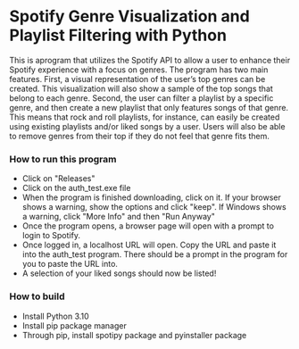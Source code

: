 # Spotify Genre Visualization and Playlist Filtering with Python
This is aprogram that utilizes the Spotify API to allow a user to enhance their Spotify experience with a focus on genres. The program has two main features. First, a visual representation of the user’s top genres can be created. This visualization will also show a sample of the top songs that belong to each genre. Second, the user can filter a playlist by a specific genre, and then create a new playlist that only features songs of that genre. This means that rock and roll playlists, for instance, can easily be created using existing playlists and/or liked songs by a user. Users will also be able to remove genres from their top if they do not feel that genre fits them. 

### How to run this program
- Click on "Releases"
- Click on the auth_test.exe file
- When the program is finished downloading, click on it. If your browser shows a warning, show the options and click "keep". If Windows shows a warning, click "More Info" and then "Run Anyway"
- Once the program opens, a browser page will open with a prompt to login to Spotify. 
- Once logged in, a localhost URL will open. Copy the URL and paste it into the auth_test program. There should be a prompt in the program for you to paste the URL into.
- A selection of your liked songs should now be listed!

### How to build
- Install Python 3.10
- Install pip package manager
- Through pip, install spotipy package and pyinstaller package




